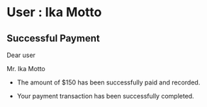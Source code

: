 User : Ika Motto
=============

Successful Payment
---------------------

Dear user

Mr. Ika Motto

* The amount of $150 has been successfully paid and recorded.
* Your payment transaction has been successfully completed.






  
  ##
